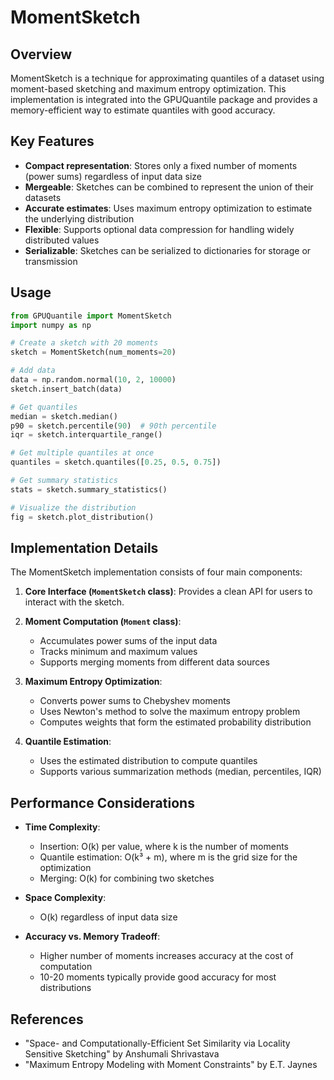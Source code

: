 # MomentSketch

## Overview

MomentSketch is a technique for approximating quantiles of a dataset using moment-based sketching and maximum entropy optimization. This implementation is integrated into the GPUQuantile package and provides a memory-efficient way to estimate quantiles with good accuracy.

## Key Features

- **Compact representation**: Stores only a fixed number of moments (power sums) regardless of input data size
- **Mergeable**: Sketches can be combined to represent the union of their datasets
- **Accurate estimates**: Uses maximum entropy optimization to estimate the underlying distribution
- **Flexible**: Supports optional data compression for handling widely distributed values
- **Serializable**: Sketches can be serialized to dictionaries for storage or transmission

## Usage

```python
from GPUQuantile import MomentSketch
import numpy as np

# Create a sketch with 20 moments
sketch = MomentSketch(num_moments=20)

# Add data
data = np.random.normal(10, 2, 10000)
sketch.insert_batch(data)

# Get quantiles
median = sketch.median()
p90 = sketch.percentile(90)  # 90th percentile
iqr = sketch.interquartile_range()

# Get multiple quantiles at once
quantiles = sketch.quantiles([0.25, 0.5, 0.75])

# Get summary statistics
stats = sketch.summary_statistics()

# Visualize the distribution
fig = sketch.plot_distribution()
```

## Implementation Details

The MomentSketch implementation consists of four main components:

1. **Core Interface (`MomentSketch` class)**: Provides a clean API for users to interact with the sketch.

2. **Moment Computation (`Moment` class)**: 
   - Accumulates power sums of the input data
   - Tracks minimum and maximum values
   - Supports merging moments from different data sources

3. **Maximum Entropy Optimization**:
   - Converts power sums to Chebyshev moments
   - Uses Newton's method to solve the maximum entropy problem
   - Computes weights that form the estimated probability distribution

4. **Quantile Estimation**:
   - Uses the estimated distribution to compute quantiles
   - Supports various summarization methods (median, percentiles, IQR)

## Performance Considerations

- **Time Complexity**:
  - Insertion: O(k) per value, where k is the number of moments
  - Quantile estimation: O(k³ + m), where m is the grid size for the optimization
  - Merging: O(k) for combining two sketches

- **Space Complexity**:
  - O(k) regardless of input data size

- **Accuracy vs. Memory Tradeoff**:
  - Higher number of moments increases accuracy at the cost of computation
  - 10-20 moments typically provide good accuracy for most distributions

## References

- "Space- and Computationally-Efficient Set Similarity via Locality Sensitive Sketching" by Anshumali Shrivastava
- "Maximum Entropy Modeling with Moment Constraints" by E.T. Jaynes